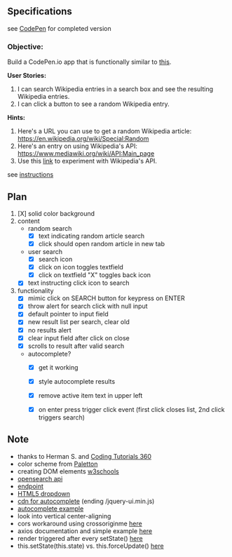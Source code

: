 ## Specifications

see [CodePen](http://codepen.io/gracen/full/pRjgOv/) for completed version


### Objective:
Build a CodePen.io app that is functionally similar to [this](https://codepen.io/FreeCodeCamp/full/wGqEga/).

**User Stories:**  

1. I can search Wikipedia entries in a search box and see the resulting Wikipedia entries.
2. I can click a button to see a random Wikipedia entry.

**Hints:**

1. Here's a URL you can use to get a random Wikipedia article: https://en.wikipedia.org/wiki/Special:Random
2. Here's an entry on using Wikipedia's API: https://www.mediawiki.org/wiki/API:Main_page
3. Use this [link](https://en.wikipedia.org/wiki/Special:ApiSandbox#action=query&titles=Main%20Page&prop=revisions&rvprop=content&format=jsonfm) to experiment with Wikipedia's API.


see [instructions](https://www.freecodecamp.com/challenges/build-a-wikipedia-viewer)


## Plan
1. [X] solid color background
2. content
    - random search
        - [X] text indicating random article search
        - [X] click should open random article in new tab
    - user search
        - [X] search icon
        - [X] click on icon toggles textfield
        - [X] click on textfield "X" toggles back icon
    - [X] text instructing click icon to search
3. functionality
    - [X] mimic click on SEARCH button for keypress on ENTER
    - [X] throw alert for search click with null input
    - [X] default pointer to input field
    - [X] new result list per search, clear old
    - [X] no results alert
    - [X] clear input field after click on close
    - [X] scrolls to result after valid search
    - autocomplete?
        - [X] get it working
        - [X] style autocomplete results
        - [X] remove active item text in upper left
        - [X] on enter press trigger click event (first click closes list, 2nd click triggers search)


## Note

- thanks to Herman S. and [Coding Tutorials 360](https://www.youtube.com/channel/UC5Wi_NYysX-LfcqT3Hq9Faw)
- color scheme from [Paletton](http://paletton.com/#uid=14J0u0kllllaFw0g0qFqFg0w0aF)
- creating DOM elements [w3schools](http://www.w3schools.com/jsref/tryit.asp?filename=tryjsref_anchor_create)
- [opensearch api](https://www.mediawiki.org/wiki/API:Opensearch)
- [endpoint](https://www.mediawiki.org/wiki/API:Main_page#The_endpoint)
- [HTML5 dropdown](https://helgesverre.com/blog/textbox-dropdown-html5/)
- [cdn for autocomplete](https://cdnjs.com/libraries/jqueryui) (ending /jquery-ui.min.js)
- [autocomplete example](http://w3lessons.info/2015/03/01/autocomplete-search-using-wikipedia-api-and-jquery-ui/)
- look into vertical center-aligning
- cors workaround using crossoriginme [here](https://crossorigin.me/)
- axios documentation and simple example [here](https://www.npmjs.com/package/axios)
- render triggered after every setState() [here](http://stackoverflow.com/a/24719289)
- this.setState(this.state) vs. this.forceUpdate() [here](http://stackoverflow.com/questions/30626030/can-you-force-a-react-component-to-rerender-without-calling-setstate#comment58215798_30626072)
